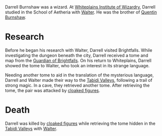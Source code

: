 <!-- TITLE: Darrell Burnshaw -->
<!-- SUBTITLE: A traveling scholar -->

Darrell Burnshaw was a wizard. At [Whiteplains Institute of Wizardry](http://spellboyorig.in/whiteplains-institute-of-wizardry), Darrell studied in the School of Aetheria with [Walter](http://spellboyorig.in/walter). He was the brother of [Quentin Burnshaw](http://spellboyorig.in/quentin-burnshaw).
# Research
Before he began his research with Walter, Darrell visited Brightfalls. While investigating the dungeon beneath the city, Darrell received a tome and map from the [Guardian of Brightfalls](http://spellboyorig.in/create/couatl). On his return to Whiteplains, Darrell showed the tome to Walter, who took an interest in its strange language.

Needing another tome to aid in the translation of the mysterious language, Darrell and Walter made their way to the [Tabidi Valleys](http://spellboyorig.in/the-tabidi-valleys), following a trail of strong magic. In a cave, they retrieved another tome. After retrieving the tome, the pair was attacked by [cloaked figures](http://spellboyorig.in/cloaked-figures).
# Death
Darrell was killed by [cloaked figures](http://spellboyorig.in/cloaked-figures) while retrieving the tome hidden in the [Tabidi Valleys](http://spellboyorig.in/the-tabidi-valleys) with [Walter](http://spellboyorig.in/walter).